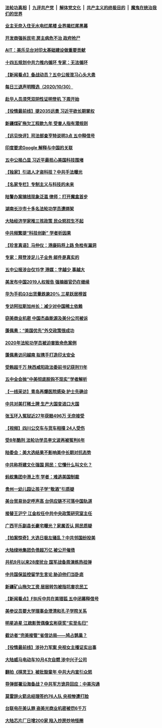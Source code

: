 ####  [法轮功真相](../../../../basic/blob/master/README.md?t=10311303) &nbsp;|&nbsp; [九评共产党](../../../../9ping.md/blob/master/README.md?t=10311303) &nbsp;|&nbsp; [解体党文化](../../../../jtdwh.md/blob/master/README.md?t=10311303)  &nbsp;|&nbsp; [共产主义的终极目的](../../../../gczydzjmd.md/blob/master/README.md?t=10311303) &nbsp;|&nbsp; [魔鬼在统治我们的世界](../../../../mgztzwmdsj.md/blob/master/README.md?t=10311303) 

#### [业主无奈入住无水电烂尾楼 业界揭烂尾黑幕](../pages/nsc413/n12514930.md?t=10311303) 

#### [开发商强拆民宅 房主病危不治 政府抢尸](../pages/nsc413/n12512554.md?t=10311303) 

#### [AIT：美乐见台对印太基础建设做重要贡献](../pages/nsc413/n12515123.md?t=10311303) 


#### [十四五规划中共力推内循环 专家：无法循环](../pages/nsc413/n12514733.md?t=10311303) 

#### [【新闻看点】备战动员？五中公报泄习心头大患](../pages/nsc413/n12514672.md?t=10311303) 

#### [每日三退声明精选（2020/10/30）](../pages/nsc413/n12515000.md?t=10311303) 

#### [赴华人员须凭双阴性证明登机 下周开始](../pages/nsc413/n12514790.md?t=10311303) 

#### [【役情最前线】提2035远景 习近平欲长期掌权](../pages/nsc413/n12514625.md?t=10311303) 

#### [新疆煤矿拖欠工程款九年 受害人指有潜规则](../pages/nsc413/n12514762.md?t=10311303) 

#### [【远见快评】司法部查亨特说明3点 五中释信号](../pages/nsc413/n12514151.md?t=10311303) 

#### [印度要求Google 解释与中国的关联](../pages/nsc413/n12514693.md?t=10311303) 

#### [五中公报凸显 习近平最担心美国科技围堵](../pages/nsc413/n12514441.md?t=10311303) 

#### [【独家】引进人才盗科技？中共手法曝光](../pages/nsc413/n12509478.md?t=10311303) 

#### [【名家专栏】专制主义与科技的未来](../pages/nsc413/n12513691.md?t=10311303) 

#### [陆警办案搞钱现象泛滥 律师：打开魔盒首步](../pages/nsc413/n12514405.md?t=10311303) 

#### [湖南长沙市十多名法轮功学员遭绑架](../pages/nsc413/n12514549.md?t=10311303) 

#### [大陆经济学家推三孩政策 民众怒怼生不起](../pages/nsc413/n12514543.md?t=10311303) 

#### [中共频繁提“科技创新” 学者析因果](../pages/nsc413/n12514450.md?t=10311303) 

#### [【珍言真语】马仲仪：港康码将上路 免检有漏洞](../pages/nsc413/n12514422.md?t=10311303) 

#### [专家：拜登涉足儿子业务 邮件是真实的](../pages/nsc413/n12514411.md?t=10311303) 

#### [五中公报涉台仅15字 港媒：字越少 事越大](../pages/nsc413/n12514399.md?t=10311303) 

#### [美发布中国2019人权报告 强摘器官仍在继续](../pages/nsc413/n12514193.md?t=10311303) 

#### [华为手机Q3出货量跌逾20% 三星跃居榜首](../pages/nsc413/n12514054.md?t=10311303) 

#### [专访阿拉斯加州长：减少对中国稀土依赖](../pages/nsc413/n12514183.md?t=10311303) 

#### [窃美商业机密 中国杰森能源及美分公司被诉](../pages/nsc413/n12514237.md?t=10311303) 

#### [蓬佩奥：“美国优先”外交政策很成功](../pages/nsc413/n12514149.md?t=10311303) 

#### [2020年法轮功学员被迫害致命危案例](../pages/nsc413/n12513402.md?t=10311303) 

#### [蓬佩奥访问越南 拟携手打造印太安全](../pages/nsc413/n12513849.md?t=10311303) 

#### [受贿超千万 陕西咸阳政法委前书记获刑11年](../pages/nsc413/n12513490.md?t=10311303) 

#### [五中全会抛“中美彻底脱钩不现实”学者解析](../pages/nsc413/n12513431.md?t=10311303) 

#### [【一线采访】青岛再爆医院感染 护士先确诊](../pages/nsc413/n12513347.md?t=10311303) 

#### [中共对美打稀土牌 生产大国变进口大国](../pages/nsc413/n12513376.md?t=10311303) 

#### [张玉环入冤狱近27年获赔496万 无奈接受](../pages/nsc413/n12513447.md?t=10311303) 

#### [【视频】四川公交车与货车相撞 24人受伤](../pages/nsc413/n12513326.md?t=10311303) 

#### [受8年酷刑 法轮功学员李文波再被冤判6年](../pages/nsc413/n12511570.md?t=10311303) 

#### [陆委会：美大选结果不影响美中长期对抗态势](../pages/nsc413/n12513358.md?t=10311303) 

#### [中共称将建文化强国 网民：它懂什么叫文化？](../pages/nsc413/n12513016.md?t=10311303) 

#### [蚂蚁集团中港上市 学者：难逃美国制裁](../pages/nsc413/n12512873.md?t=10311303) 

#### [贵州一幼儿园让孩子学“敬酒”引质疑](../pages/nsc413/n12512673.md?t=10311303) 

#### [美台贸易协定呼声高 台供应链不可落中国轨道](../pages/nsc413/n12512606.md?t=10311303) 

#### [接替王沪宁 江金权任中共中央政策研究室主任](../pages/nsc413/n12512834.md?t=10311303) 

#### [广西平乐副县长豪宅曝光？家属否认 网民质疑](../pages/nsc413/n12512531.md?t=10311303) 

#### [【拍案惊奇】大选日极左骚乱？中共邻国纷投美](../pages/nsc413/n12512395.md?t=10311303) 

#### [大陆绿地集团负债超万亿 被公开催债](../pages/nsc413/n12512231.md?t=10311303) 


#### [共机9月以来28度扰台 国军战备周演练热挂弹](../pages/nsc413/n12510382.md?t=10311303) 

#### [中共国保监控留学生言论 胁迫他们当卧底](../pages/nsc413/n12512486.md?t=10311303) 

#### [新疆矿山拖欠工资 层层转包被指坑害农民工](../pages/nsc413/n12512298.md?t=10311303) 

#### [【新闻看点】FBI斥中共在美猎狐 五中闭幕释信号](../pages/nsc413/n12511850.md?t=10311303) 

#### [美参议员要大学理事会澄清和孔子学院关系](../pages/nsc413/n12511742.md?t=10311303) 

#### [明星追星 江疏影贺偶像玄彬获奖“实至名归”](../pages/nsc413/n12512090.md?t=10311303) 

#### [截访者“完美接管”省信访局——鸠占鹊巢？](../pages/nsc413/n12512006.md?t=10311303) 

#### [【役情最前线】涉孙力军案 央视女主播证实出事](../pages/nsc413/n12511777.md?t=10311303) 

#### [大陆威马电动车10月4次自燃 涉中兴子公司](../pages/nsc413/n12511984.md?t=10311303) 

#### [翻拍《棋灵王》被批毁童年 中共大内宣引众怒](../pages/nsc413/n12511870.md?t=10311303) 

#### [导弹部署沿海备战？中共军方诡异回应：中美沟通](../pages/nsc413/n12511893.md?t=10311303) 

#### [莫雷辞火箭总经理签约76人队 央视惨遭打脸](../pages/nsc413/n12511847.md?t=10311303) 

#### [台联电在美认罪 盗美光商业机密被罚6千万](../pages/nsc413/n12511782.md?t=10311303) 

#### [大陆芯片厂日增200家 陷入炒房炒地怪圈](../pages/nsc413/n12511661.md?t=10311303) 


